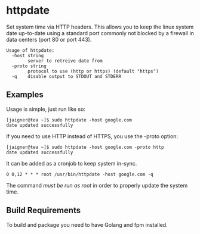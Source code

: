 # httpdate
Set system time via HTTP headers. This allows you to keep the linux system date up-to-date using a standard port commonly not blocked by a firewall in data centers (port 80 or port 443). 

    Usage of httpdate:
      -host string
        	server to retreive date from
      -proto string
        	protocol to use (http or https) (default "https")
      -q	disable output to STDOUT and STDERR
      
## Examples
Usage is simple, just run like so:

    [jaigner@tea ~]$ sudo httpdate -host google.com
    date updated successfully
    
If you need to use HTTP instead of HTTPS, you use the -proto option:

    [jaigner@tea ~]$ sudo httpdate -host google.com -proto http
    date updated successfully

It can be added as a cronjob to keep system in-sync.

    0 0,12 * * * root /usr/bin/httpdate -host google.com -q

The command *must be run as root* in order to properly update the system time.

## Build Requirements
To build and package you need to have Golang and fpm installed. 
